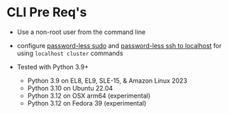 
# CLI Pre Req's

- Use a  non-root user from the command line

- configure [password-less sudo](http://lussier.io/index.php/2023/04/07/passwordless-sudo/) and [password-less ssh to localhost](http://lussier.io/index.php/2023/06/07/passwordless-ssh-to-localhost-2) for using `localhost cluster` commands

- Tested with Python 3.9+ 
  - Python 3.9 on EL8, EL9, SLE-15, & Amazon Linux 2023
  - Python 3.10 on Ubuntu 22.04
  - Python 3.12 on OSX arm64 (experimental)
  - Python 3.12 on Fedora 39 (experimental)

